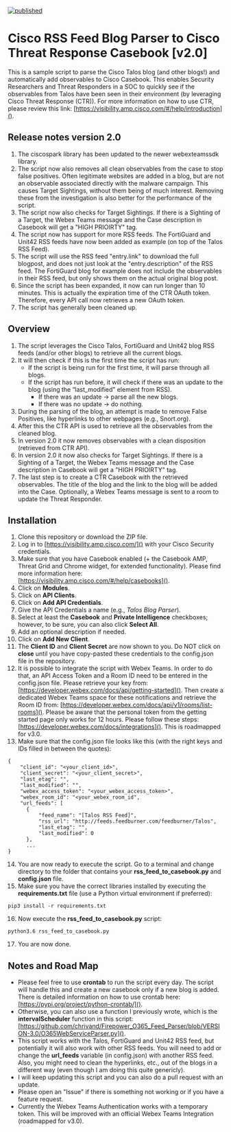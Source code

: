 [![published](https://static.production.devnetcloud.com/codeexchange/assets/images/devnet-published.svg)](https://developer.cisco.com/codeexchange/github/repo/chrivand/talos_blog_to_casebook)

# Cisco RSS Feed Blog Parser to Cisco Threat Response Casebook [v2.0]

This is a sample script to parse the Cisco Talos blog (and other blogs!) and automatically add observables to Cisco Casebook. This enables Security Researchers and Threat Responders in a SOC to quickly see if the observables from Talos have been seen in their environment (by leveraging Cisco Threat Response (CTR)). For more information on how to use CTR, please review this link: [https://visibility.amp.cisco.com/#/help/introduction]().

## Release notes version 2.0
1. The ciscospark library has been updated to the newer webexteamssdk library.
2. The script now also removes all clean observables from the case to stop false positives. Often legitimate websites are added in a blog, but are not an observable associated directly with the malware campaign. This causes Target Sightings, without them being of much interest. Removing these from the investigation is also better for the performance of the script. 
3. The script now also checks for Target Sightings. If there is a Sighting of a Target, the Webex Teams message and the Case description in Casebook will get a "HIGH PRIOIRTY" tag.
4. The script now has support for more RSS feeds. The FortiGuard and Unit42 RSS feeds have now been added as example (on top of the Talos RSS Feed).
5. The script will use the RSS feed "entry.link" to download the full blogpost, and does not just look at the "entry.description" of the RSS feed. The FortiGuard blog for example does not include the observables in their RSS feed, but only shows them on the actual original blog post.
6. Since the script has been expanded, it now can run longer than 10 minutes. This is actually the expiration time of the CTR OAuth token. Therefore, every API call now retrieves a new OAuth token.
7. The script has generally been cleaned up.

## Overview
1. The script leverages the Cisco Talos, FortiGuard and Unit42 blog RSS feeds (and/or other blogs) to retrieve all the current blogs.
2. It will then check if this is the first time the script has run:
   * If the script is being run for the first time, it will parse through all blogs.
   * If the script has run before, it will check if there was an update to the blog (using the “last_modified” element from RSS).
     * If there was an update -> parse all the new blogs.
     * If there was no update -> do nothing.
3.	During the parsing of the blog, an attempt is made to remove False Positives, like hyperlinks to other webpages (e.g., Snort.org). 
4. After this the CTR API is used to retrieve all the observables from the cleaned blog.
5. In version 2.0 it now removes observables with a clean disposition (retrieved from CTR API).
6. In version 2.0 it now also checks for Target Sightings. If there is a Sighting of a Target, the Webex Teams message and the Case description in Casebook will get a "HIGH PRIOIRTY" tag.
5. The last step is to create a CTR Casebook with the retrieved observables. The title of the blog and the link to the blog will be added into the Case. Optionally, a Webex Teams message is sent to a room to update the Threat Responder.


## Installation
1. Clone this repository or download the ZIP file.
2. Log in to [https://visibility.amp.cisco.com/]() with your Cisco Security credentials.
3. Make sure that you have Casebook enabled (+ the Casebook AMP, Threat Grid and Chrome widget, for extended functionality). Please find more information here: [https://visibility.amp.cisco.com/#/help/casebooks]().
4. Click on **Modules**.
5. Click on **API Clients**.
6. Click on **Add API Credentials**.
7. Give the API Credentials a name (e.g., *Talos Blog Parser*).
8. Select at least the **Casebook** and **Private Intelligence** checkboxes; however, to be sure, you can also click **Select All**.
9. Add an optional description if needed.
10. Click on **Add New Client**.
11. The **Client ID** and **Client Secret** are now shown to you. Do NOT click on **close** until you have copy-pasted these credentials to the config.json file in the repository.
12. It is possible to integrate the script with Webex Teams. In order to do that, an API Access Token and a Room ID need to be entered in the config.json file. Please retrieve your key from: [https://developer.webex.com/docs/api/getting-started](). Then create a dedicated Webex Teams space for these notifications and retrieve the Room ID from: [https://developer.webex.com/docs/api/v1/rooms/list-rooms](). Please be aware that the personal token from the getting started page only works for 12 hours. Please follow these steps: [https://developer.webex.com/docs/integrations](). This is roadmapped for v3.0.
13. Make sure that the config.json file looks like this (with the right keys and IDs filled in between the quotes):

  ```
  {
      "client_id": "<your_client_id>",
      "client_secret": "<your_client_secret>",
      "last_etag": "",
      "last_modified": "",
      "webex_access_token": "<your_webex_access_token>",
      "webex_room_id": "<your_webex_room_id",
      "url_feeds": [
        {
            "feed_name": "[Talos RSS Feed]",
            "rss_url": "http://feeds.feedburner.com/feedburner/Talos",
            "last_etag": "",
            "last_modified": 0
        },
        ... 
  }
  ```
  
14.  You are now ready to execute the script. Go to a terminal and change directory to the folder that contains your **rss_feed_to_casebook.py** and **config.json** file. 
15. Make sure you have the correct libraries installed by executing the **requirements.txt** file (use a Python virtual environment if preferred): 

  ```
  pip3 install -r requirements.txt
  ```
  
16. Now execute the **rss_feed_to_casebook.py** script:

  ```
  python3.6 rss_feed_to_casebook.py
  ```

17. You are now done. 

## Notes and Road Map
* Please feel free to use **crontab** to run the script every day. The script will handle this and create a new casebook only if a new blog is added. There is detailed information on how to use crontab here: [https://pypi.org/project/python-crontab/](). 
* Otherwise, you can also use a function I previously wrote, which is the **intervalScheduler** function in this script: [https://github.com/chrivand/Firepower_O365_Feed_Parser/blob/VERSION-3.0/O365WebServiceParser.py](). 
* This script works with the Talos, FortiGuard and Unit42 RSS feed, but potentially it will also work with other RSS feeds. You will need to add or change the **url_feeds** variable (in config.json) with another RSS feed. Also, you might need to clean the hyperlinks, etc., out of the blogs in a different way (even though I am doing this quite genericly).
* I will keep updating this script and you can also do a pull request with an update.
* Please open an "Issue" if there is something not working or if you have a feature request.
* Currently the Webex Teams Authentication works with a temporary token. This will be improved with an official Webex Teams Integration (roadmapped for v3.0).
